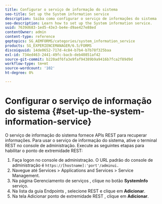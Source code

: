 ```yaml
---
title: Configurar o serviço de informação do sistema
seo-title: Set up the System information service
description: Saiba como configurar o serviço de informações do sistema.
seo-description: Learn how to set up the System information service.
uuid: 7639d683-1ed5-43e3-be4e-d9ae427e88ed
contentOwner: admin
content-type: reference
geptopics: SG_AEMFORMS/categories/system_information_service
products: SG_EXPERIENCEMANAGER/6.5/FORMS
discoiquuid: 14de0652-717d-4c84-b7b4-b7b78f325baa
exl-id: 734ed463-2441-49fc-bacb-deb40851af42
source-git-commit: b220adf6fa3e9faf94389b9a9416b7fca2f89d9d
workflow-type: tm+mt
source-wordcount: '102'
ht-degree: 0%

---
```


# Configurar o serviço de informação do sistema {#set-up-the-system-information-service}

O serviço de informação do sistema fornece APIs REST para recuperar informações. Para usar o serviço de informação do sistema, ative o terminal REST no console de administração. Execute as seguintes etapas para habilitar o ponto de extremidade REST:

1. Faça logon no console de administração. O URL padrão do console de administração é `https://[hostname]:'port'/adminui.`
1. Navegue até Services > Applications and Services > Service Management.
1. Na página Gerenciamento de serviços , clique no botão **SystemInfo** serviço.
1. Na lista da guia Endpoints , selecione REST e clique em **Adicionar**.
1. Na tela Adicionar ponto de extremidade REST , clique em **Adicionar**.
